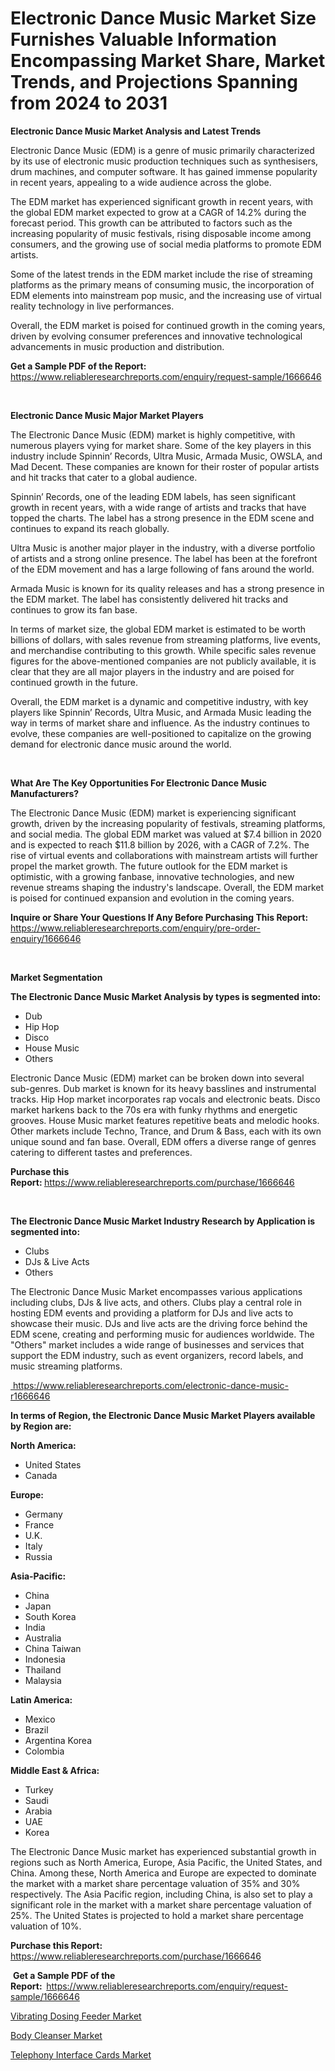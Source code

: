 <p><h1>Electronic Dance Music Market Size Furnishes Valuable Information Encompassing Market Share, Market Trends, and Projections Spanning from 2024 to 2031</h1></p><p><strong>Electronic Dance Music Market Analysis and Latest Trends</strong></p>
<p><p>Electronic Dance Music (EDM) is a genre of music primarily characterized by its use of electronic music production techniques such as synthesisers, drum machines, and computer software. It has gained immense popularity in recent years, appealing to a wide audience across the globe.</p><p>The EDM market has experienced significant growth in recent years, with the global EDM market expected to grow at a CAGR of 14.2% during the forecast period. This growth can be attributed to factors such as the increasing popularity of music festivals, rising disposable income among consumers, and the growing use of social media platforms to promote EDM artists.</p><p>Some of the latest trends in the EDM market include the rise of streaming platforms as the primary means of consuming music, the incorporation of EDM elements into mainstream pop music, and the increasing use of virtual reality technology in live performances.</p><p>Overall, the EDM market is poised for continued growth in the coming years, driven by evolving consumer preferences and innovative technological advancements in music production and distribution.</p></p>
<p><strong>Get a Sample PDF of the Report:&nbsp;</strong> <a href="https://www.reliableresearchreports.com/enquiry/request-sample/1666646">https://www.reliableresearchreports.com/enquiry/request-sample/1666646</a></p>
<p>&nbsp;</p>
<p><strong>Electronic Dance Music Major Market Players</strong></p>
<p><p>The Electronic Dance Music (EDM) market is highly competitive, with numerous players vying for market share. Some of the key players in this industry include Spinnin’ Records, Ultra Music, Armada Music, OWSLA, and Mad Decent. These companies are known for their roster of popular artists and hit tracks that cater to a global audience.</p><p>Spinnin’ Records, one of the leading EDM labels, has seen significant growth in recent years, with a wide range of artists and tracks that have topped the charts. The label has a strong presence in the EDM scene and continues to expand its reach globally.</p><p>Ultra Music is another major player in the industry, with a diverse portfolio of artists and a strong online presence. The label has been at the forefront of the EDM movement and has a large following of fans around the world.</p><p>Armada Music is known for its quality releases and has a strong presence in the EDM market. The label has consistently delivered hit tracks and continues to grow its fan base.</p><p>In terms of market size, the global EDM market is estimated to be worth billions of dollars, with sales revenue from streaming platforms, live events, and merchandise contributing to this growth. While specific sales revenue figures for the above-mentioned companies are not publicly available, it is clear that they are all major players in the industry and are poised for continued growth in the future.</p><p>Overall, the EDM market is a dynamic and competitive industry, with key players like Spinnin’ Records, Ultra Music, and Armada Music leading the way in terms of market share and influence. As the industry continues to evolve, these companies are well-positioned to capitalize on the growing demand for electronic dance music around the world.</p></p>
<p>&nbsp;</p>
<p><strong>What Are The Key Opportunities For Electronic Dance Music Manufacturers?</strong></p>
<p><p>The Electronic Dance Music (EDM) market is experiencing significant growth, driven by the increasing popularity of festivals, streaming platforms, and social media. The global EDM market was valued at $7.4 billion in 2020 and is expected to reach $11.8 billion by 2026, with a CAGR of 7.2%. The rise of virtual events and collaborations with mainstream artists will further propel the market growth. The future outlook for the EDM market is optimistic, with a growing fanbase, innovative technologies, and new revenue streams shaping the industry's landscape. Overall, the EDM market is poised for continued expansion and evolution in the coming years.</p></p>
<p><strong>Inquire or Share Your Questions If Any Before Purchasing This Report:</strong> <a href="https://www.reliableresearchreports.com/enquiry/pre-order-enquiry/1666646">https://www.reliableresearchreports.com/enquiry/pre-order-enquiry/1666646</a></p>
<p>&nbsp;</p>
<p><strong>Market Segmentation</strong></p>
<p><strong>The Electronic Dance Music Market Analysis by types is segmented into:</strong></p>
<p><ul><li>Dub</li><li>Hip Hop</li><li>Disco</li><li>House Music</li><li>Others</li></ul></p>
<p><p>Electronic Dance Music (EDM) market can be broken down into several sub-genres. Dub market is known for its heavy basslines and instrumental tracks. Hip Hop market incorporates rap vocals and electronic beats. Disco market harkens back to the 70s era with funky rhythms and energetic grooves. House Music market features repetitive beats and melodic hooks. Other markets include Techno, Trance, and Drum & Bass, each with its own unique sound and fan base. Overall, EDM offers a diverse range of genres catering to different tastes and preferences.</p></p>
<p><strong>Purchase this Report:&nbsp;</strong><a href="https://www.reliableresearchreports.com/purchase/1666646">https://www.reliableresearchreports.com/purchase/1666646</a></p>
<p>&nbsp;</p>
<p><strong>The Electronic Dance Music Market Industry Research by Application is segmented into:</strong></p>
<p><ul><li>Clubs</li><li>DJs & Live Acts</li><li>Others</li></ul></p>
<p><p>The Electronic Dance Music Market encompasses various applications including clubs, DJs & live acts, and others. Clubs play a central role in hosting EDM events and providing a platform for DJs and live acts to showcase their music. DJs and live acts are the driving force behind the EDM scene, creating and performing music for audiences worldwide. The "Others" market includes a wide range of businesses and services that support the EDM industry, such as event organizers, record labels, and music streaming platforms.</p></p>
<p><a href="https://www.reliableresearchreports.com/electronic-dance-music-r1666646">&nbsp;https://www.reliableresearchreports.com/electronic-dance-music-r1666646</a></p>
<p><strong>In terms of Region, the Electronic Dance Music Market Players available by Region are:</strong></p>
<p>
    <p> <strong> North America: </strong>
        <ul>
            <li>United States</li>
            <li>Canada</li>
        </ul>
        </p> 
    <p> <strong> Europe: </strong>
        <ul>
            <li>Germany</li>
            <li>France</li>
            <li>U.K.</li>
            <li>Italy</li>
            <li>Russia</li>
        </ul>
        </p> 
    <p> <strong> Asia-Pacific: </strong>
        <ul>
            <li>China</li>
            <li>Japan</li>
            <li>South Korea</li>
            <li>India</li>
            <li>Australia</li>
            <li>China Taiwan</li>
            <li>Indonesia</li>
            <li>Thailand</li>
            <li>Malaysia</li>
        </ul>
        </p> 
    <p> <strong> Latin America: </strong>
        <ul>
            <li>Mexico</li>
            <li>Brazil</li>
            <li>Argentina Korea</li>
            <li>Colombia</li>
        </ul>
        </p> 
    <p> <strong> Middle East & Africa: </strong>
        <ul>
            <li>Turkey</li>
            <li>Saudi</li>
            <li>Arabia</li>
            <li>UAE</li>
            <li>Korea</li>
        </ul>
    </p>
    </p>
<p><p>The Electronic Dance Music market has experienced substantial growth in regions such as North America, Europe, Asia Pacific, the United States, and China. Among these, North America and Europe are expected to dominate the market with a market share percentage valuation of 35% and 30% respectively. The Asia Pacific region, including China, is also set to play a significant role in the market with a market share percentage valuation of 25%. The United States is projected to hold a market share percentage valuation of 10%.</p></p>
<p><strong>Purchase this Report: </strong><a href="https://www.reliableresearchreports.com/purchase/1666646">https://www.reliableresearchreports.com/purchase/1666646</a></p>
<p>&nbsp;<strong>Get a Sample PDF of the Report:&nbsp;&nbsp;</strong><a href="https://www.reliableresearchreports.com/enquiry/request-sample/1666646">https://www.reliableresearchreports.com/enquiry/request-sample/1666646</a></p>
<p><strong></strong></p>
<p><p><a href="https://www.linkedin.com/pulse/vibrating-dosing-feeder-market-size-amp-share-analysis-growth-o1exf?trackingId=wlXkR%2BMEQInODiS0ayVyaQ%3D%3D">Vibrating Dosing Feeder Market</a></p><p><a href="https://www.linkedin.com/pulse/exploring-body-cleanser-market-dynamics-global-trends-future-hcdgf?trackingId=DFZQc9f1zJ2BfJ1kZJ9g3g%3D%3D">Body Cleanser Market</a></p><p><a href="https://www.linkedin.com/pulse/telephony-interface-cards-industry-analysis-report-its-market-y3nrf?trackingId=vUlcXEuftdMOY9wFozGF4A%3D%3D">Telephony Interface Cards Market</a></p></p>